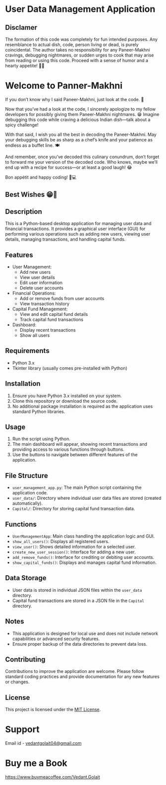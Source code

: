 # User Data Management Application

## Disclamer ##
The formation of this code was completely for fun intended purposes. Any resemblance to actual dish, code, person living or dead, is purely coincidental. The author takes no responsibility for any Paneer-Makhni cravings, debugging nightmares, or sudden urges to cook that may arise from reading or using this code. Proceed with a sense of humor and a hearty appetite! 🍛😁


# Welcome to Panner-Makhni
If you don’t know why I said Paneer-Makhni, just look at the code. 🍛

Now that you’ve had a look at the code, I sincerely apologize to my fellow developers for possibly giving them Paneer-Makhni nightmares. 😁 Imagine debugging this code while craving a delicious Indian dish—talk about a spicy challenge!

With that said, I wish you all the best in decoding the Paneer-Makhni. May your debugging skills be as sharp as a chef’s knife and your patience as endless as a buffet line. 🍽️

And remember, once you’ve decoded this culinary conundrum, don’t forget to forward me your version of the decoded code. Who knows, maybe we’ll end up with a recipe for success—or at least a good laugh! 😂

Bon appétit and happy coding! 🍴💻

## Best Wishes 😁🤞

## Description
This is a Python-based desktop application for managing user data and financial transactions. It provides a graphical user interface (GUI) for performing various operations such as adding new users, viewing user details, managing transactions, and handling capital funds.

## Features
- User Management:
  - Add new users
  - View user details
  - Edit user information
  - Delete user accounts
- Financial Operations:
  - Add or remove funds from user accounts
  - View transaction history
- Capital Fund Management:
  - View and edit capital fund details
  - Track capital fund transactions
- Dashboard:
  - Display recent transactions
  - Show all users

## Requirements
- Python 3.x
- Tkinter library (usually comes pre-installed with Python)

## Installation
1. Ensure you have Python 3.x installed on your system.
2. Clone this repository or download the source code.
3. No additional package installation is required as the application uses standard Python libraries.

## Usage
1. Run the script using Python.
2. The main dashboard will appear, showing recent transactions and providing access to various functions through buttons.
3. Use the buttons to navigate between different features of the application.

## File Structure
- `user_management_app.py`: The main Python script containing the application code.
- `user_data/`: Directory where individual user data files are stored (created automatically).
- `Capital/`: Directory for storing capital fund transaction data.

## Functions
- `UserManagementApp`: Main class handling the application logic and GUI.
- `show_all_users()`: Displays all registered users.
- `view_user()`: Shows detailed information for a selected user.
- `create_new_user_session()`: Interface for adding a new user.
- `add_remove_funds()`: Interface for crediting or debiting user accounts.
- `show_capital_funds()`: Displays and manages capital fund information.

## Data Storage
- User data is stored in individual JSON files within the `user_data` directory.
- Capital fund transactions are stored in a JSON file in the `Capital` directory.

## Notes
- This application is designed for local use and does not include network capabilities or advanced security features.
- Ensure proper backup of the data directories to prevent data loss.

## Contributing
Contributions to improve the application are welcome. Please follow standard coding practices and provide documentation for any new features or changes.

## License
This project is licensed under the [MIT License](LICENSE).


# Support
Email id - vedantgolait04@gmail.com

# Buy me a Book
https://www.buymeacoffee.com/Vedant.Golait

